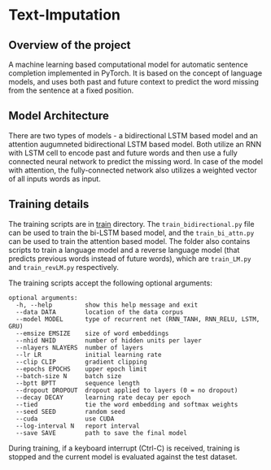 # Text-Imputation
## Overview of the project
A machine learning based computational model for automatic sentence completion implemented in PyTorch. It is based on the concept of language models, and uses both past and future context to predict the word missing from the sentence at a fixed position.

## Model Architecture
There are two types of models - a bidirectional LSTM based model and an attention augumneted bidirectional LSTM based model. Both utilize an RNN with LSTM cell to encode past and future words and then use a fully connected neural network to predict the missing word. In case of the model with attention, the fully-connected network also utilizes a weighted vector of all inputs words as input.

## Training details
The training scripts are in [train](https://github.com/kartik144/Text_Imputation/tree/master/train) directory. The `train_bidirectional.py` file can be used to train the bi-LSTM based model, and the `train_bi_attn.py` can be used to train the attention based model. The folder also contains scripts to train a language model and a reverse language model (that predicts previous words instead of future words), which are `train_LM.py` and `train_revLM.py` respectively.

The training scripts accept the following optional arguments: 

```
optional arguments:
  -h, --help         show this help message and exit
  --data DATA        location of the data corpus
  --model MODEL      type of recurrent net (RNN_TANH, RNN_RELU, LSTM, GRU)
  --emsize EMSIZE    size of word embeddings
  --nhid NHID        number of hidden units per layer
  --nlayers NLAYERS  number of layers
  --lr LR            initial learning rate
  --clip CLIP        gradient clipping
  --epochs EPOCHS    upper epoch limit
  --batch-size N     batch size
  --bptt BPTT        sequence length
  --dropout DROPOUT  dropout applied to layers (0 = no dropout)
  --decay DECAY      learning rate decay per epoch
  --tied             tie the word embedding and softmax weights
  --seed SEED        random seed
  --cuda             use CUDA
  --log-interval N   report interval
  --save SAVE        path to save the final model
  ```

During training, if a keyboard interrupt (Ctrl-C) is received, training is stopped and the current model is evaluated against the test dataset.
